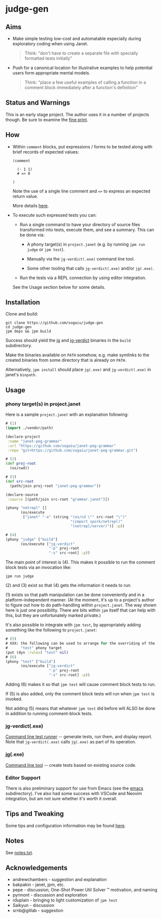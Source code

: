 # judge-gen

## Aims

* Make simple testing low-cost and automatable especially during
  exploratory coding when using Janet.

  > Think: "don't have to create a separate file with specially
  > formatted tests initially"

* Push for a canonical location for illustrative examples to help
  potential users form appropriate mental models.

  > Think: "place a few useful examples of calling a function in a
  > comment block immediately after a function's definition"

## Status and Warnings

This is an early stage project.  The author uses it in a number of
projects though.  Be sure to examine the [fine print](doc/warning.md).

## How

* Within `comment` blocks, put expressions / forms to be tested along
  with brief records of expected values:

  ```
  (comment

    (- 1 1)
    # => 0

  )
  ```

  Note the use of a single line comment and `=>` to express an
  expected return value.

  More details [here](doc/tips-and-tweaking.md).

* To execute such expressed tests you can:

  * Run a single command to have your directory of source files
    transformed into tests, execute them, and see a summary.  This can
    be done via:

    * A phony target(s) in `project.janet` (e.g. by running `jpm run
      judge` or `jpm test`).

    * Manually via the `jg-verdict(.exe)` command line tool.

    * Some other tooling that calls `jg-verdict(.exe)` and/or `jg(.exe)`.

  * Run the tests via a REPL connection by using editor integration.

  See the Usage section below for some details.

## Installation

Clone and build:

```
git clone https://github.com/sogaiu/judge-gen
cd judge-gen
jpm deps && jpm build
```

Success should yield the [jg](doc/jg.md) and
[jg-verdict](doc/jg-verdict.md) binaries in the `build` subdirectory.

Make the binaries available on `PATH` somehow, e.g. make symlinks to
the created binaries from some directory that is already on `PATH`.

Alternatively, `jpm install` should place `jg(.exe)` and
`jg-verdict(.exe)` in janet's `binpath`.

## Usage

### phony target(s) in project.janet

Here is a sample `project.janet` with an explanation following:
```clojure
# (1)
(import ./vendor/path)

(declare-project
 :name "janet-peg-grammar"
 :url "https://github.com/sogaiu/janet-peg-grammar"
 :repo "git+https://github.com/sogaiu/janet-peg-grammar.git")

# (2)
(def proj-root
  (os/cwd))

# (3)
(def src-root
  (path/join proj-root "janet-peg-grammar"))

(declare-source
 :source [(path/join src-root "grammar.janet")])

(phony "netrepl" []
       (os/execute
        ["janet" "-e" (string "(os/cd \"" src-root "\")"
                              "(import spork/netrepl)"
                              "(netrepl/server)")] :p))

# (4)
(phony "judge" ["build"]
       (os/execute ["jg-verdict"
                    "-p" proj-root
                    "-s" src-root] :p))
```

The main point of interest is (4).  This makes it possible to run the
comment block tests via an invocation like:

```
jpm run judge
```

(2) and (3) exist so that (4) gets the information it needs to run.

(1) exists so that path manipulation can be done conveniently and in a
platform-independent manner.  (At the moment, it's up to a project's
author to figure out how to do path-handling within `project.janet`.
The way shown here is just one possibility.  There are bits within
`jpm` itself that can help with this, but they are unfortunately
marked private.)

It's also possible to integrate with `jpm test`, by appropriately
adding something like the following to `project.janet`:

```clojure
# (5)
# XXX: the following can be used to arrange for the overriding of the
#      "test" phony target
(put (dyn :rules) "test" nil)
# (6)
(phony "test" ["build"]
       (os/execute ["jg-verdict"
                    "-p" proj-root
                    "-s" src-root] :p))
```

Adding (6) makes it so that `jpm test` will cause comment block tests
to run.

If (5) is also added, only the comment block tests will run when `jpm
test` is invoked.

Not adding (5) means that whatever `jpm test` did before will ALSO be
done in addition to running comment-block tests.

### jg-verdict(.exe)

[Command line test runner](doc/jg-verdict.md) -- generate tests, run
them, and display report.  Note that `jg-verdict(.exe)` calls
`jg(.exe)` as part of its operation.

### jg(.exe)

[Command line tool](doc/jg.md) -- create tests based on existing
source code.

### Editor Support

There is also preliminary support for use from Emacs (see the
[emacs](emacs) subdirectory).  I've also had some success with VSCode
and Neovim integration, but am not sure whether it's worth it overall.

## Tips and Tweaking

Some tips and configuration information may be found
[here](doc/tips-and-tweaking.md).

## Notes

See [notes.txt](notes.txt).

## Acknowledgements

* andrewchambers - suggestion and explanation
* bakpakin - janet, jpm, etc.
* pepe - discussion, One-Shot Power Util Solver ™ motivation, and naming
* pyrmont - discussion and exploration
* rduplain - bringing to light customization of `jpm test`
* Saikyun - discussion
* srnb@gitlab - suggestion
